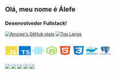 ## Olá, meu nome é Álefe
### Desenvolvedor Fullstack!

 [![Anurag's GitHub stats](https://github-readme-stats-sigma-five.vercel.app/api?username=AlefeSk8&show_icons=true&theme=tokyonight)](https://github.com/AlefeSk8/github-readme-stats)
 [![Top Langs](https://github-readme-stats.vercel.app/api/top-langs/?username=AlefeSk8&layout=compact&theme=tokyonight)](https://github.com/AlefeSk8/github-readme-stats)

<div style="display: inline_block"><br>
  <img align="center" alt="Álefe-Js" height="30" width="40" src="https://raw.githubusercontent.com/devicons/devicon/master/icons/javascript/javascript-plain.svg">
  <img align="center" alt="Álefe-Ts" height="30" width="40" src="https://raw.githubusercontent.com/devicons/devicon/master/icons/typescript/typescript-plain.svg">
  <img align="center" alt="Álefe-React" height="30" width="40" src="https://raw.githubusercontent.com/devicons/devicon/master/icons/react/react-original.svg">
  <img align="center" alt="Álefe-Node" height="30" width="40" src="https://raw.githubusercontent.com/devicons/devicon/master/icons/nodejs/nodejs-original.svg">
  <img align="center" alt="Álefe-HTML" height="30" width="40" src="https://raw.githubusercontent.com/devicons/devicon/master/icons/html5/html5-original.svg">
  <img align="center" alt="Álefe-CSS" height="30" width="40" src="https://raw.githubusercontent.com/devicons/devicon/master/icons/css3/css3-original.svg">
  <img align="center" alt="Álefe-Docker" height="30" width="40" src="https://raw.githubusercontent.com/devicons/devicon/master/icons/docker/docker-plain-wordmark.svg">
   <img align="center" alt="Álefe-Postgres" height="30" width="40" src="https://raw.githubusercontent.com/devicons/devicon/master/icons/postgresql/postgresql-plain-wordmark.svg">
</div>
  
  ##
 
<div>
 <a href="https://alefesk8.github.io" target="_blank"><img src="https://img.shields.io/badge/website-000000?style=for-the-badge&logo=About.me&logoColor=white" target="_blank"></a>
 <a href="https://www.linkedin.com/in/alefe-kouichi-araujo-mikawa/" target="_blank"><img src="https://img.shields.io/badge/-LinkedIn-%230077B5?style=for-the-badge&logo=linkedin&logoColor=white" target="_blank"></a>
 <a href="https://www.instagram.com/alefe_sk8/" target="_blank"><img src="https://img.shields.io/badge/-Instagram-%23E4405F?style=for-the-badge&logo=instagram&logoColor=white" target="_blank"></a>
 <a href="https://discord.gg/wagxzStdcR" target="_blank"><img src="https://img.shields.io/badge/Discord-7289DA?style=for-the-badge&logo=discord&logoColor=white" target="_blank"></a> 
 <a href = "mailto:alefe_sk8@hotmail.com"><img src="https://img.shields.io/badge/-email-%23333?style=for-the-badge&logo=gmail&logoColor=white" target="_blank"></a>
</div>
